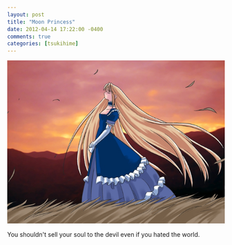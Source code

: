 ```yaml
---
layout: post
title: "Moon Princess"
date: 2012-04-14 17:22:00 -0400
comments: true
categories: [tsukihime]
---
```

![Moon Princess](/img/moon-princess.jpg)

You shouldn't sell your soul to the devil even if you hated the world.
